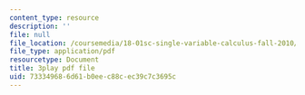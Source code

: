 ```yaml
---
content_type: resource
description: ''
file: null
file_location: /coursemedia/18-01sc-single-variable-calculus-fall-2010/733349686d61b0eec88cec39c7c3695c_R9a_NHXrBcg.pdf
file_type: application/pdf
resourcetype: Document
title: 3play pdf file
uid: 73334968-6d61-b0ee-c88c-ec39c7c3695c
---
```

